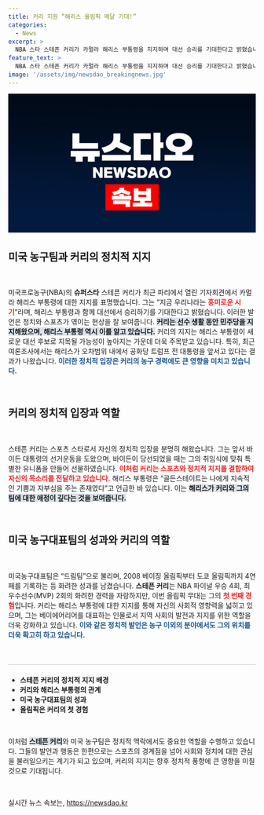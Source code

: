 ```yaml
---
title: 커리 지원 “해리스 올림픽 메달 기대!”
categories:
  - News
excerpt: >
  NBA 스타 스테픈 커리가 카멀라 해리스 부통령을 지지하며 대선 승리를 기대한다고 밝혔습니다. 해리스가 차기 후보로 떠오르는 가운데, 커리의 지원이 선거에 어떤 영향을 미칠지 주목됩니다!
feature_text: >
  NBA 스타 스테픈 커리가 카멀라 해리스 부통령을 지지하며 대선 승리를 기대한다고 밝혔습니다. 해리스가 차기 후보로 떠오르는 가운데, 커리의 지원이 선거에 어떤 영향을 미칠지 주목됩니다!
image: '/assets/img/newsdao_breakingnews.jpg'
---
```


<p><img src="/assets/img/newsdao_breakingnews.jpg" alt="bookingtag 속보" /></p>

<h2 data-ke-size="size26">미국 농구팀과 커리의 정치적 지지</h2>

<p data-ke-size="size16">&nbsp;</p>

<p>미국프로농구(NBA)의 <b>슈퍼스타</b> 스테픈 커리가 최근 파리에서 열린 기자회견에서 카멀라 해리스 부통령에 대한 지지를 표명했습니다. 그는 “지금 우리나라는 <b><span style="color: #ee2323;">흥미로운 시기</span></b>”라며, 해리스 부통령과 함께 대선에서 승리하기를 기대한다고 밝혔습니다. 이러한 발언은 정치와 스포츠가 엮이는 현상을 잘 보여줍니다. <b><span style="background-color: #21538527;">커리는 선수 생활 동안 민주당을 지지해왔으며, 해리스 부통령 역시 이를 알고 있습니다.</span></b> 커리의 지지는 해리스 부통령이 새로운 대선 후보로 지목될 가능성이 높아지는 가운데 더욱 주목받고 있습니다. 특히, 최근 여론조사에서는 해리스가 오차범위 내에서 공화당 트럼프 전 대통령을 앞서고 있다는 결과가 나왔습니다. <b><span style="color: #1a5490;">이러한 정치적 입장은 커리의 농구 경력에도 큰 영향을 미치고 있습니다.</span></b></p>

<p data-ke-size="size16">&nbsp;</p>

<h2 data-ke-size="size26">커리의 정치적 입장과 역할</h2>

<p data-ke-size="size16">&nbsp;</p>

<p>스테픈 커리는 스포츠 스타로서 자신의 정치적 입장을 분명히 해왔습니다. 그는 앞서 바이든 대통령의 선거운동을 도왔으며, 바이든이 당선되었을 때는 그의 취임식에 맞춰 특별한 유니폼을 만들어 선물하였습니다. <b><span style="color: #ee2323;">이처럼 커리는 스포츠와 정치적 지지를 결합하여 자신의 목소리를 전달하고 있습니다.</span></b> 해리스 부통령은 “골든스테이트는 나에게 지속적인 기쁨과 자부심을 주는 존재였다”고 언급한 바 있습니다. 이는 <b><span style="background-color: #21538527;">해리스가 커리와 그의 팀에 대한 애정이 깊다는 것을 보여줍니다.</span></b></p>

<p data-ke-size="size16">&nbsp;</p>

<h2 data-ke-size="size26">미국 농구대표팀의 성과와 커리의 역할</h2>

<p data-ke-size="size16">&nbsp;</p>

<p>미국농구대표팀은 “드림팀”으로 불리며, 2008 베이징 올림픽부터 도쿄 올림픽까지 4연패를 기록하는 등 화려한 성과를 남겼습니다. <b>스테픈 커리</b>는 NBA 파이널 우승 4회, 최우수선수(MVP) 2회의 화려한 경력을 자랑하지만, 이번 올림픽 무대는 그의 <b><span style="color: #ee2323;">첫 번째 경험</span></b>입니다. 커리는 해리스 부통령에 대한 지지를 통해 자신의 사회적 영향력을 넓히고 있으며, 그는 베이에어리어를 대표하는 인물로서 지역 사회의 발전과 지지를 위한 역할을 더욱 강화하고 있습니다. <b><span style="color: #1a5490;">이와 같은 정치적 발언은 농구 이외의 분야에서도 그의 위치를 더욱 확고히 하고 있습니다.</span></b></p>

<p data-ke-size="size16">&nbsp;</p>

<hr style="height: 1px; border: none; background-color: #ccc; margin: 20px 0;"/>

<ul>
  <li><b>스테픈 커리의 정치적 지지 배경</b></li>
  <li><b>커리와 해리스 부통령의 관계</b></li>
  <li><b>미국 농구대표팀의 성과</b></li>
  <li><b>올림픽은 커리의 첫 경험</b></li>
</ul>

<p data-ke-size="size16">&nbsp;</p>

<p>이처럼 <b><span style="background-color: #21538527;">스테픈 커리</span></b>와 미국 농구팀은 정치적 맥락에서도 중요한 역할을 수행하고 있습니다. 그들의 발언과 행동은 한편으로는 스포츠의 경계점을 넘어 사회와 정치에 대한 관심을 불러일으키는 계기가 되고 있으며, 커리의 지지는 향후 정치적 풍향에 큰 영향을 미칠 것으로 기대됩니다. </p>

<p data-ke-size="size16">&nbsp;</p>
실시간 뉴스 속보는, <a href="https://newsdao.kr" rel="dofollow">https://newsdao.kr</a>


